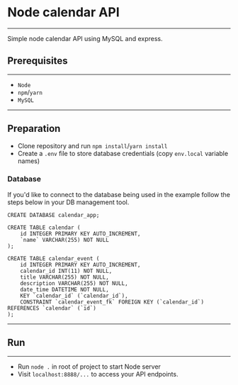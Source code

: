 # Node calendar API

---

Simple node calendar API using MySQL and express.

## Prerequisites

---

- `Node`
- `npm`/`yarn`
- `MySQL`
---

## Preparation

- Clone repository and run `npm install`/`yarn install`
- Create a `.env` file to store database credentials (copy `env.local` variable names)

### Database

If you'd like to connect to the database being used in the example follow the steps below in your DB management tool.

```mysql
CREATE DATABASE calendar_app;

CREATE TABLE calendar (
    id INTEGER PRIMARY KEY AUTO_INCREMENT,
    `name` VARCHAR(255) NOT NULL
);

CREATE TABLE calendar_event (
    id INTEGER PRIMARY KEY AUTO_INCREMENT,
    calendar_id INT(11) NOT NULL,
    title VARCHAR(255) NOT NULL,
    description VARCHAR(255) NOT NULL,
    date_time DATETIME NOT NULL,
    KEY `calendar_id` (`calendar_id`),
    CONSTRAINT `calendar_event_fk` FOREIGN KEY (`calendar_id`) REFERENCES `calendar` (`id`)
);
```
---

## Run

---

- Run ``node .`` in root of project to start Node server
- Visit `localhost:8888/...` to access your API endpoints.



